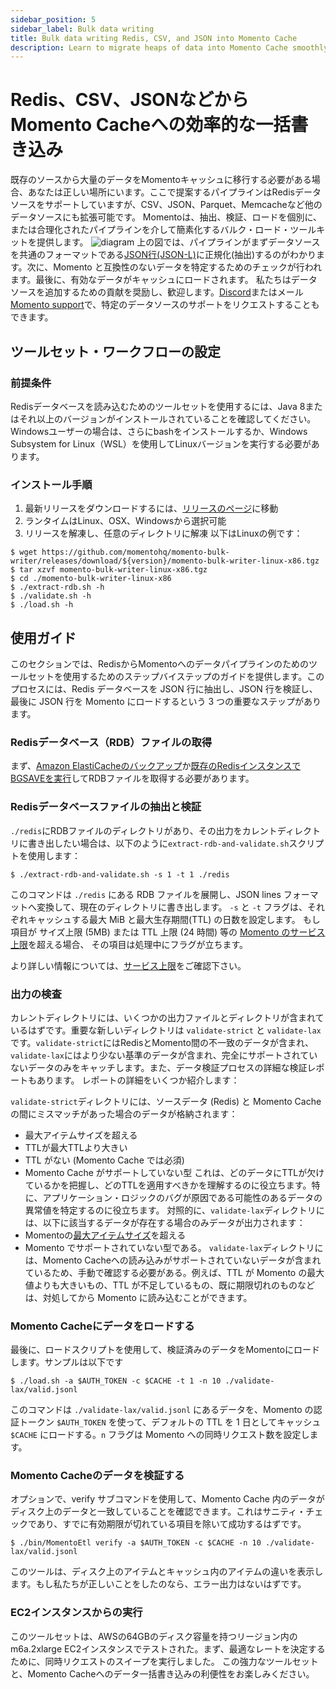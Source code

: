 ```yaml
---
sidebar_position: 5
sidebar_label: Bulk data writing
title: Bulk data writing Redis, CSV, and JSON into Momento Cache
description: Learn to migrate heaps of data into Momento Cache smoothly.
---
```


# Redis、CSV、JSONなどからMomento Cacheへの効率的な一括書き込み

既存のソースから大量のデータをMomentoキャッシュに移行する必要がある場合、あなたは正しい場所にいます。ここで提案するパイプラインはRedisデータソースをサポートしていますが、CSV、JSON、Parquet、Memcacheなど他のデータソースにも拡張可能です。
Momentoは、抽出、検証、ロードを個別に、または合理化されたパイプラインを介して簡素化するバルク・ロード・ツールキットを提供します。
![diagram](/img/bulk-writing-diagram.svg)
上の図では、パイプラインがまずデータソースを共通のフォーマットである[JSON行(JSON-L)](https://jsonlines.org/)に正規化(抽出)するのがわかります。次に、Momento と互換性のないデータを特定するためのチェックが行われます。最後に、有効なデータがキャッシュにロードされます。
私たちはデータソースを追加するための貢献を奨励し、歓迎します。[Discord](https://discord.com/invite/3HkAKjUZGq)またはメール[Momento support](mailto:support@momentohq.com)で、特定のデータソースのサポートをリクエストすることもできます。


## ツールセット・ワークフローの設定
### 前提条件

Redisデータベースを読み込むためのツールセットを使用するには、Java 8またはそれ以上のバージョンがインストールされていることを確認してください。Windowsユーザーの場合は、さらにbashをインストールするか、Windows Subsystem for Linux（WSL）を使用してLinuxバージョンを実行する必要があります。

### インストール手順

1. 最新リリースをダウンロードするには、[リリースのページ](https://github.com/momentohq/momento-bulk-writer/releases)に移動
2. ランタイムはLinux、OSX、Windowsから選択可能
3. リリースを解凍し、任意のディレクトリに解凍
以下はLinuxの例です：

```cli
$ wget https://github.com/momentohq/momento-bulk-writer/releases/download/${version}/momento-bulk-writer-linux-x86.tgz
$ tar xzvf momento-bulk-writer-linux-x86.tgz
$ cd ./momento-bulk-writer-linux-x86
$ ./extract-rdb.sh -h
$ ./validate.sh -h
$ ./load.sh -h
```

## 使用ガイド

このセクションでは、RedisからMomentoへのデータパイプラインのためのツールセットを使用するためのステップバイステップのガイドを提供します。このプロセスには、Redis データベースを JSON 行に抽出し、JSON 行を検証し、最後に JSON 行を Momento にロードするという 3 つの重要なステップがあります。

### Redisデータベース（RDB）ファイルの取得

まず、[Amazon ElastiCacheのバックアップ](https://docs.aws.amazon.com/AmazonElastiCache/latest/red-ug/backups-manual.html)か[既存のRedisインスタンスでBGSAVEを実行](https://redis.io/commands/bgsave/)してRDBファイルを取得する必要があります。

### Redisデータベースファイルの抽出と検証

`./redis`にRDBファイルのディレクトリがあり、その出力をカレントディレクトリに書き出したい場合は、以下のように`extract-rdb-and-validate.sh`スクリプトを使用します：

```cli
$ ./extract-rdb-and-validate.sh -s 1 -t 1 ./redis
```

このコマンドは `./redis` にある RDB ファイルを展開し、JSON lines フォーマットへ変換して、現在のディレクトリに書き出します。
`-s` と `-t` フラグは、それぞれキャッシュする最大 MiB と最大生存期間(TTL) の日数を設定します。
もし項目が サイズ上限 (5MB) または TTL 上限 (24 時間) 等の [Momento のサービス上限](./../../limits)を超える場合、
その項目は処理中にフラグが立ちます。

より詳しい情報については、[サービス上限](./../../limits)をご確認下さい。

### 出力の検査

カレントディレクトリには、いくつかの出力ファイルとディレクトリが含まれているはずです。重要な新しいディレクトリは `validate-strict` と `validate-lax` です。`validate-strict`にはRedisとMomento間の不一致のデータが含まれ、`validate-lax`にはより少ない基準のデータが含まれ、完全にサポートされていないデータのみをキャッチします。また、データ検証プロセスの詳細な検証レポートもあります。
レポートの詳細をいくつか紹介します：

`validate-strict`ディレクトリには、ソースデータ (Redis) と Momento Cache の間にミスマッチがあった場合のデータが格納されます：
- 最大アイテムサイズを超える
- TTLが最大TTLより大きい
- TTL がない (Momento Cache では必須)
- Momento Cache がサポートしていない型
これは、どのデータにTTLが欠けているかを把握し、どのTTLを適用すべきかを理解するのに役立ちます。特に、アプリケーション・ロジックのバグが原因である可能性のあるデータの異常値を特定するのに役立ちます。
対照的に、`validate-lax`ディレクトリには、以下に該当するデータが存在する場合のみデータが出力されます：
- Momentoの[最大アイテムサイズ](./../../limits)を超える
- Momento でサポートされていない型である。
`validate-lax`ディレクトリには、Momento Cacheへの読み込みがサポートされていないデータが含まれているため、手動で確認する必要がある。例えば、TTL が Momento の最大値よりも大きいもの、TTL が不足しているもの、既に期限切れのものなどは、対処してから Momento に読み込むことができます。

### Momento Cacheにデータをロードする

最後に、ロードスクリプトを使用して、検証済みのデータをMomentoにロードします。サンプルは以下です

```cli
$ ./load.sh -a $AUTH_TOKEN -c $CACHE -t 1 -n 10 ./validate-lax/valid.jsonl
```

このコマンドは `./validate-lax/valid.jsonl` にあるデータを、Momento の認証トークン `$AUTH_TOKEN` を使って、デフォルトの TTL を 1 日としてキャッシュ `$CACHE` にロードする。`n` フラグは Momento への同時リクエスト数を設定します。

### Momento Cacheのデータを検証する

オプションで、verify サブコマンドを使用して、Momento Cache 内のデータがディスク上のデータと一致していることを確認できます。これはサニティ・チェックであり、すでに有効期限が切れている項目を除いて成功するはずです。

```cli
$ ./bin/MomentoEtl verify -a $AUTH_TOKEN -c $CACHE -n 10 ./validate-lax/valid.jsonl
```

このツールは、ディスク上のアイテムとキャッシュ内のアイテムの違いを表示します。もし私たちが正しいことをしたのなら、エラー出力はないはずです。

### EC2インスタンスからの実行

このツールセットは、AWSの64GBのディスク容量を持つリージョン内のm6a.2xlarge EC2インスタンスでテストされた。まず、最適なレートを決定するために、同時リクエストのスイープを実行しました。
この強力なツールセットと、Momento Cacheへのデータ一括書き込みの利便性をお楽しみください。
